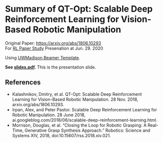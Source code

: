 # Summary of QT-Opt: Scalable Deep Reinforcement Learning for Vision-Based Robotic Manipulation

Original Paper: https://arxiv.org/abs/1806.10293  
For [RL Paper Study](https://github.com/utilForever/rl-paper-study) Presenation at Jun. 29. 2020  

Using [UWMadison Beamer Template](https://github.com/hyecheol123/UWMadison_Beamer_Template).  

**See [slides.pdf](https://github.com/hyecheol123/Summary_of_QT-Opt/blob/master/slides.pdf).** This is the presentation slide.


## References
- Kalashnikov, Dmitry, et al. QT-Opt: Scalable Deep Reinforcement Learning for Vision-Based Robotic Manipulation. 28 Nov. 2018, arxiv.org/abs/1806.10293.
- Irpan, Alex, and Peter Pastor. Scalable Deep Reinforcement Learning for Robotic Manipulation. 28 June 2018, ai.googleblog.com/2018/06/scalable-deep-reinforcement-learning.html.
- Morrison, Douglas, et al. “Closing the Loop for Robotic Grasping: A Real-Time, Generative Grasp Synthesis Approach.” Robotics: Science and Systems XIV, 2018, doi:10.15607/rss.2018.xiv.021.